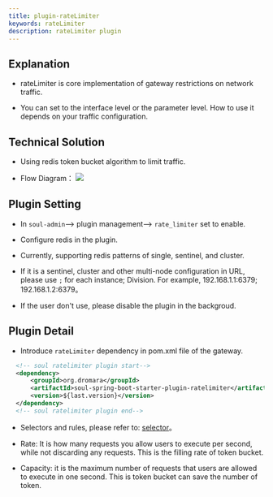 ```yaml
---
title: plugin-rateLimiter
keywords: rateLimiter
description: rateLimiter plugin
---
```


## Explanation

* rateLimiter is core implementation of gateway restrictions on network traffic.

* You can set to the interface level or the parameter level. How to use it depends on your traffic configuration.


## Technical Solution

* Using redis token bucket algorithm to limit traffic.

* Flow Diagram：
  ![](https://yu199195.github.io/images/soul/limiting.png)

  
## Plugin Setting

* In `soul-admin`--> plugin management--> `rate_limiter` set to enable.
 
* Configure redis in the plugin.

* Currently, supporting redis patterns of single, sentinel, and cluster.

* If it is a sentinel, cluster and other multi-node configuration in URL, please use `;` for each instance; Division. For example, 192.168.1.1:6379; 192.168.1.2:6379。

* If the user don't use, please disable the plugin in the backgroud.
 
## Plugin Detail

* Introduce `rateLimiter` dependency in pom.xml file of the gateway.

```xml
  <!-- soul ratelimiter plugin start-->
  <dependency>
      <groupId>org.dromara</groupId>
      <artifactId>soul-spring-boot-starter-plugin-ratelimiter</artifactId>
      <version>${last.version}</version>
  </dependency>
  <!-- soul ratelimiter plugin end-->
``` 

* Selectors and rules, please refer to: [selector](docs/en-us/soul/selector.md)。

* Rate: It is how many requests you allow users to execute per second, while not discarding any requests. This is the filling rate of token bucket.
  
* Capacity: it is the maximum number of requests that users are allowed to execute in one second. This is token bucket can save the number of token.
  
